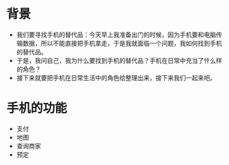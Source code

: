 # 背景
- 我们要寻找手机的替代品：今天早上我准备出门的时候，因为手机要和电脑传输数据，所以不能直接把手机拿走，于是我就面临一个问题，我如何找到手机的替代品。
- 于是，我问自己，我为什么要找到手机的替代品？手机在日常中充当了什么样的角色？ 
- 接下来就要把手机在日常生活中的角色给整理出来，接下来我们一起来吧。

# 手机的功能
- 支付
- 地图
- 查询商家
- 预定